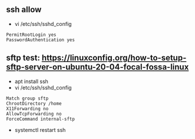 ## ssh allow
* vi /etc/ssh/sshd_config
```
PermitRootLogin yes
PasswordAuthentication yes
```


## sftp test: https://linuxconfig.org/how-to-setup-sftp-server-on-ubuntu-20-04-focal-fossa-linux
* apt install ssh
* vi /etc/ssh/sshd_config
```
Match group sftp
ChrootDirectory /home
X11Forwarding no
AllowTcpForwarding no
ForceCommand internal-sftp
```
* systemctl restart ssh